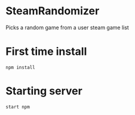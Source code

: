 SteamRandomizer
===============

Picks a random game from a user steam game list

# First time install
	npm install

# Starting server
	start npm
